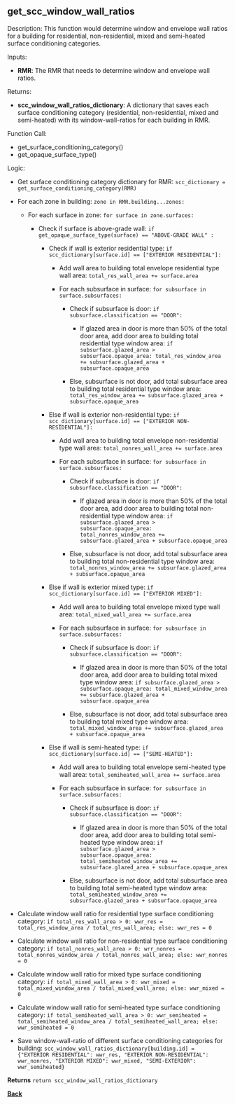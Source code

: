 
## get_scc_window_wall_ratios

Description: This function would determine window and envelope wall ratios for a building for residential, non-residential, mixed and semi-heated surface conditioning categories.  

Inputs:

  - **RMR**: The RMR that needs to determine window and envelope wall ratios.  

Returns:

- **scc_window_wall_ratios_dictionary**: A dictionary that saves each surface conditioning category (residential, non-residential, mixed and semi-heated) with its window-wall-ratios for each building in RMR.

Function Call:

- get_surface_conditioning_category()
- get_opaque_surface_type()

Logic:

- Get surface conditioning category dictionary for RMR: `scc_dictionary = get_surface_conditioning_category(RMR)`

- For each zone in building: `zone in RMR.building...zones:`

  - For each surface in zone: `for surface in zone.surfaces:`

    - Check if surface is above-grade wall: `if get_opaque_surface_type(surface) == "ABOVE-GRADE WALL" :`

      - Check if wall is exterior residential type: `if scc_dictionary[surface.id] == ["EXTERIOR RESIDENTIAL"]:`

        - Add wall area to building total envelope residential type wall area: `total_res_wall_area += surface.area`

        - For each subsurface in surface: `for subsurface in surface.subsurfaces:`

          - Check if subsurface is door: `if subsurface.classification == "DOOR":`

            - If glazed area in door is more than 50% of the total door area, add door area to building total residential type window area: `if subsurface.glazed_area > subsurface.opaque_area: total_res_window_area += subsurface.glazed_area + subsurface.opaque_area`

          - Else, subsurface is not door, add total subsurface area to building total residential type window area: `total_res_window_area += subsurface.glazed_area + subsurface.opaque_area`

      - Else if wall is exterior non-residential type: `if scc_dictionary[surface.id] == ["EXTERIOR NON-RESIDENTIAL"]:`

        - Add wall area to building total envelope non-residential type wall area: `total_nonres_wall_area += surface.area`

        - For each subsurface in surface: `for subsurface in surface.subsurfaces:`

          - Check if subsurface is door: `if subsurface.classification == "DOOR":`

            - If glazed area in door is more than 50% of the total door area, add door area to building total non-residential type window area: `if subsurface.glazed_area > subsurface.opaque_area: total_nonres_window_area += subsurface.glazed_area + subsurface.opaque_area`

          - Else, subsurface is not door, add total subsurface area to building total non-residential type window area: `total_nonres_window_area += subsurface.glazed_area + subsurface.opaque_area`

      - Else if wall is exterior mixed type: `if scc_dictionary[surface.id] == ["EXTERIOR MIXED"]:`

        - Add wall area to building total envelope mixed type wall area: `total_mixed_wall_area += surface.area`

        - For each subsurface in surface: `for subsurface in surface.subsurfaces:`

          - Check if subsurface is door: `if subsurface.classification == "DOOR":`

            - If glazed area in door is more than 50% of the total door area, add door area to building total mixed type window area: `if subsurface.glazed_area > subsurface.opaque_area: total_mixed_window_area += subsurface.glazed_area + subsurface.opaque_area`

          - Else, subsurface is not door, add total subsurface area to building total mixed type window area: `total_mixed_window_area += subsurface.glazed_area + subsurface.opaque_area`

      - Else if wall is semi-heated type: `if scc_dictionary[surface.id] == ["SEMI-HEATED"]:`

        - Add wall area to building total envelope semi-heated type wall area: `total_semiheated_wall_area += surface.area`

        - For each subsurface in surface: `for subsurface in surface.subsurfaces:`

          - Check if subsurface is door: `if subsurface.classification == "DOOR":`

            - If glazed area in door is more than 50% of the total door area, add door area to building total semi-heated type window area: `if subsurface.glazed_area > subsurface.opaque_area: total_semiheated_window_area += subsurface.glazed_area + subsurface.opaque_area`

          - Else, subsurface is not door, add total subsurface area to building total semi-heated type window area: `total_semiheated_window_area += subsurface.glazed_area + subsurface.opaque_area`

- Calculate window wall ratio for residential type surface conditioning category: `if total_res_wall_area > 0: wwr_res = total_res_window_area / total_res_wall_area; else: wwr_res = 0`

- Calculate window wall ratio for non-residential type surface conditioning category: `if total_nonres_wall_area > 0: wrr_nonres = total_nonres_window_area / total_nonres_wall_area; else: wwr_nonres = 0`

- Calculate window wall ratio for mixed type surface conditioning category: `if total_mixed_wall_area > 0: wwr_mixed = total_mixed_window_area / total_mixed_wall_area; else: wwr_mixed = 0`

- Calculate window wall ratio for semi-heated type surface conditioning category: `if total_semiheated_wall_area > 0: wwr_semiheated = total_semiheated_window_area / total_semiheated_wall_area; else: wwr_semiheated = 0`

- Save window-wall-ratio of different surface conditioning categories for building: `scc_window_wall_ratios_dictionary[building.id] = {"EXTERIOR RESIDENTIAL": wwr_res, "EXTERIOR NON-RESIDENTIAL": wwr_nonres, "EXTERIOR MIXED": wwr_mixed, "SEMI-EXTERIOR": wwr_semiheated}`

**Returns** `return scc_window_wall_ratios_dictionary`

**[Back](../_toc.md)**
